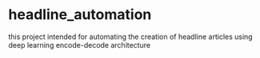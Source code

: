# headline_automation
this project intended for automating the creation of headline articles using deep learning encode-decode architecture
